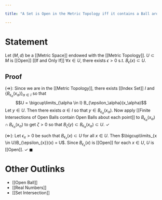 ```yaml
---

title: "A Set is Open in the Metric Topology iff it contains a Ball around each Point"

---
```

# Statement
Let $(M, d)$ be a [[Metric Space]] endowed with the [[Metric Topology]]. $U \subset M$ is [[Open]] [[If and Only If]] $\forall x \in U$, there exists $\epsilon > 0$ s.t. $B_{\epsilon}(x) \subset U$.

## Proof
($\Rightarrow$): Since we are in the [[Metric Topology]], there exists [[Index Set]] $I$ and $\{B_{\epsilon_\alpha}(x_\alpha)\}_{\alpha \in I}$ so that 
$$U = \bigcup\limits_{\alpha \in I} B_{\epsilon_\alpha}(x_\alpha)$$
Let $y \in U$. Then there exists $\alpha \in I$ so that $y \in B_{\epsilon_\alpha}(x_\alpha)$. Now apply [[Finite Intersections of Open Balls contain Open Balls about each point]] to $B_{\epsilon_\alpha}(x_\alpha) \cap B_{\epsilon_\alpha}(x_\alpha)$ to get $\zeta > 0$ so that $B_{\zeta}(y) \subset B_{\epsilon_\alpha}(x_{\alpha}) \subset U$. $\checkmark$

$(\Leftarrow)$: Let $\epsilon_{x} > 0$ be such that $B_{\epsilon_{x}}(x) \subset U$ for all $x \in U$. Then $\bigcup\limits_{x \in U}B_{\epsilon_{x}}(x) = U$. Since $B_{\epsilon_{x}}(x)$ is [[Open]] for each $x \in U$, $U$ is [[Open]]. $\checkmark$ $\blacksquare$

# Other Outlinks
- [[Open Ball]]
- [[Real Numbers]]
- [[Set Intersection]]